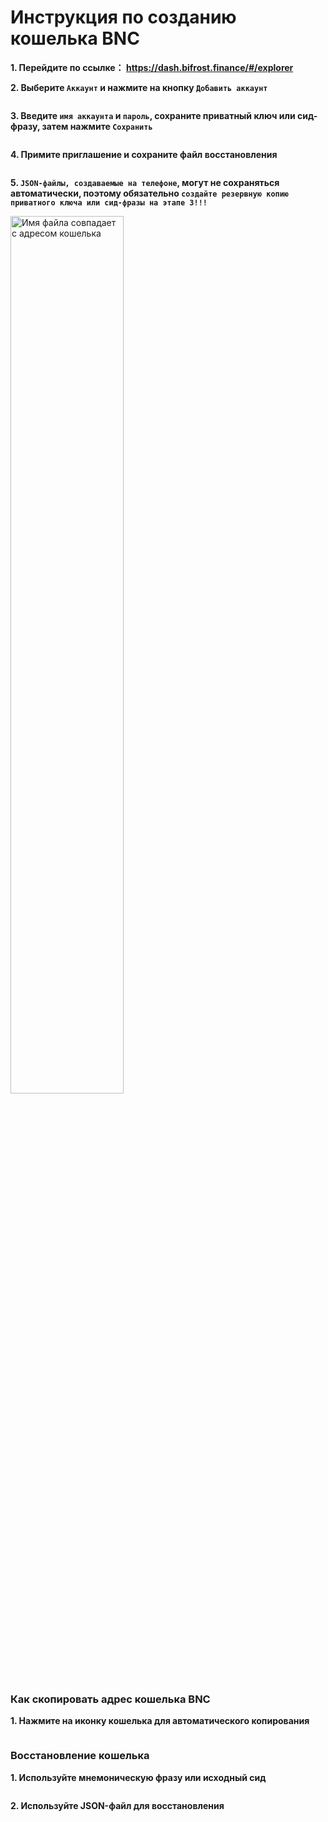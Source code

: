 # Инструкция по созданию кошелька BNC

**1. Перейдите по ссылке： <https://dash.bifrost.finance/#/explorer>**

**2. Выберите `Аккаунт` и нажмите на кнопку `Добавить аккаунт`**


<img :src="$withBase('/zh/bnc-wallet-register/bnc-wallet-tutorials-01.png')" alt="" width="60%" />

**3. Введите `имя аккаунта` и `пароль`, сохраните приватный ключ или сид-фразу, затем нажмите `Сохранить`**


<img :src="$withBase('/zh/bnc-wallet-register/bnc-wallet-tutorials-02.png')" alt="" width="60%" />

**4. Примите приглашение и сохраните файл восстановления**


<img :src="$withBase('/zh/bnc-wallet-register/bnc-wallet-tutorials-03.png')" alt="" width="60%" />

**5. `JSON-файлы, создаваемые на телефоне`, могут не сохраняться автоматически, поэтому обязательно `создайте резервную копию приватного ключа или сид-фразы на этапе 3!!!`**


<img :src="$withBase('/zh/bnc-wallet-register/bnc-wallet-tutorials-04.png')" alt="Имя файла совпадает с адресом кошелька" width="60%" />


### Как скопировать адрес кошелька BNC


**1. Нажмите на иконку кошелька для автоматического копирования**

<img :src="$withBase('/zh/bnc-wallet-register/bnc-wallet-tutorials-05.png')" alt="" width="60%" />


### Восстановление кошелька


**1. Используйте мнемоническую фразу или исходный сид**


<img :src="$withBase('/zh/bnc-wallet-register/bnc-wallet-tutorials-06.png')" alt="" width="60%" />

**2. Используйте JSON-файл для восстановления**


<img :src="$withBase('/zh/bnc-wallet-register/bnc-wallet-tutorials-07.png')" alt="" width="60%" />
